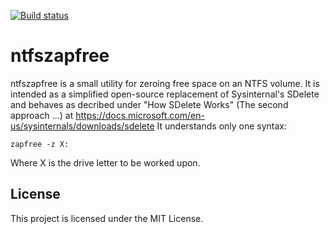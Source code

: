 [![Build status](https://ci.appveyor.com/api/projects/status/pmo3ga8s4g9aycci?svg=true)](https://ci.appveyor.com/project/felfert/ntfszapfree)

ntfszapfree
===========

ntfszapfree is a small utility for zeroing free space on an NTFS volume.
It is intended as a simplified open-source replacement of Sysinternal's
SDelete and behaves as decribed under "How SDelete Works" (The second approach ...)
at https://docs.microsoft.com/en-us/sysinternals/downloads/sdelete
It understands only one syntax:

```zapfree -z X:```

Where X is the drive letter to be worked upon.

License
-------

This project is licensed under the MIT License.
